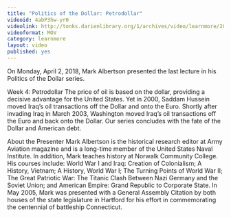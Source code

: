 ```yaml
---
title: "Politics of the Dollar: Petrodollar"
videoid: 4abP3hw-yr0
videolink: http://tonks.darienlibrary.org/1/archives/video/learnmore/20180402_politics_dollar.mov
videoformat: MOV
category: learnmore
layout: video
published: yes
---
```


On Monday, April 2, 2018, Mark Albertson presented the last lecture in his Politics of the Dollar series.

Week 4: Petrodollar
The price of oil is based on the dollar, providing a decisive advantage for the United States. Yet in 2000, Saddam Hussein moved Iraq’s oil transactions off the Dollar and onto the Euro. Shortly after invading Iraq in March 2003, Washington moved Iraq’s oil transactions off the Euro and back onto the Dollar. Our series concludes with the fate of the Dollar and American debt.

About the Presenter
Mark Albertson is the historical research editor at Army Aviation magazine and is a long-time member of the United States Naval Institute. In addition, Mark teaches history at Norwalk Community College. His courses include: World War I and Iraq: Creation of Colonialism; A History, Vietnam; A History, World War I; The Turning Points of World War II; The Great Patriotic War: The Titanic Clash Between Nazi Germany and the Soviet Union; and American Empire: Grand Republic to Corporate State. In May 2005, Mark was presented with a General Assembly Citation by both houses of the state legislature in Hartford for his effort in commemorating the centennial of battleship Connecticut.